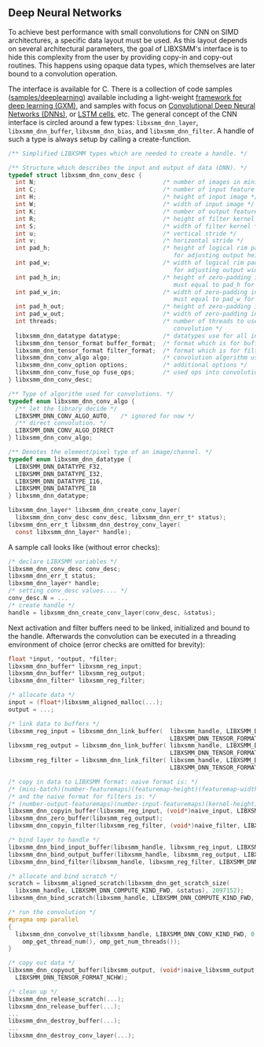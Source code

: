 ## Deep Neural Networks

To achieve best performance with small convolutions for CNN on SIMD architectures, a specific data layout must be used. As this layout depends on several architectural parameters, the goal of LIBXSMM's interface is to hide this complexity from the user by providing copy-in and copy-out routines. This happens using opaque data types, which themselves are later bound to a convolution operation.

The interface is available for C. There is a collection of code samples ([samples/deeplearning](https://github.com/libxsmm/libxsmm/tree/master/samples/deeplearning)) available including a light-weight [framework for deep learning (GXM)](https://github.com/libxsmm/libxsmm/tree/master/samples/deeplearning/gxm), and samples with focus on [Convolutional Deep Neural Networks (DNNs)](https://github.com/libxsmm/libxsmm/tree/master/samples/deeplearning/cnnlayer), or [LSTM cells](https://github.com/libxsmm/libxsmm/tree/master/samples/deeplearning/lstmdriver), etc. The general concept of the CNN interface is circled around a few types: `libxsmm_dnn_layer`, `libxsmm_dnn_buffer`, `libxsmm_dnn_bias`, and `libxsmm_dnn_filter`. A handle of such a type is always setup by calling a create-function.

```C
/** Simplified LIBXSMM types which are needed to create a handle. */

/** Structure which describes the input and output of data (DNN). */
typedef struct libxsmm_dnn_conv_desc {
  int N;                                    /* number of images in mini-batch */
  int C;                                    /* number of input feature maps */
  int H;                                    /* height of input image */
  int W;                                    /* width of input image */
  int K;                                    /* number of output feature maps */
  int R;                                    /* height of filter kernel */
  int S;                                    /* width of filter kernel */
  int u;                                    /* vertical stride */
  int v;                                    /* horizontal stride */
  int pad_h;                                /* height of logical rim padding to input
                                               for adjusting output height */
  int pad_w;                                /* width of logical rim padding to input
                                               for adjusting output width */
  int pad_h_in;                             /* height of zero-padding in input buffer,
                                               must equal to pad_h for direct conv */
  int pad_w_in;                             /* width of zero-padding in input buffer,
                                               must equal to pad_w for direct conv */
  int pad_h_out;                            /* height of zero-padding in output buffer */
  int pad_w_out;                            /* width of zero-padding in output buffer */
  int threads;                              /* number of threads to use when running
                                               convolution */
  libxsmm_dnn_datatype datatype;            /* datatypes use for all input and outputs */
  libxsmm_dnn_tensor_format buffer_format;  /* format which is for buffer buffers */
  libxsmm_dnn_tensor_format filter_format;  /* format which is for filter buffers */
  libxsmm_dnn_conv_algo algo;               /* convolution algorithm used */
  libxsmm_dnn_conv_option options;          /* additional options */
  libxsmm_dnn_conv_fuse_op fuse_ops;        /* used ops into convolutions */
} libxsmm_dnn_conv_desc;

/** Type of algorithm used for convolutions. */
typedef enum libxsmm_dnn_conv_algo {
  /** let the library decide */
  LIBXSMM_DNN_CONV_ALGO_AUTO,   /* ignored for now */
  /** direct convolution. */
  LIBXSMM_DNN_CONV_ALGO_DIRECT
} libxsmm_dnn_conv_algo;

/** Denotes the element/pixel type of an image/channel. */
typedef enum libxsmm_dnn_datatype {
  LIBXSMM_DNN_DATATYPE_F32,
  LIBXSMM_DNN_DATATYPE_I32,
  LIBXSMM_DNN_DATATYPE_I16,
  LIBXSMM_DNN_DATATYPE_I8
} libxsmm_dnn_datatype;

libxsmm_dnn_layer* libxsmm_dnn_create_conv_layer(
  libxsmm_dnn_conv_desc conv_desc, libxsmm_dnn_err_t* status);
libxsmm_dnn_err_t libxsmm_dnn_destroy_conv_layer(
  const libxsmm_dnn_layer* handle);
```

A sample call looks like (without error checks):

```C
/* declare LIBXSMM variables */
libxsmm_dnn_conv_desc conv_desc;
libxsmm_dnn_err_t status;
libxsmm_dnn_layer* handle;
/* setting conv_desc values.... */
conv_desc.N = ...
/* create handle */
handle = libxsmm_dnn_create_conv_layer(conv_desc, &status);
```

Next activation and filter buffers need to be linked, initialized and bound to the handle. Afterwards the convolution can be executed in a threading environment of choice (error checks are omitted for brevity):

```C
float *input, *output, *filter;
libxsmm_dnn_buffer* libxsmm_reg_input;
libxsmm_dnn_buffer* libxsmm_reg_output;
libxsmm_dnn_filter* libxsmm_reg_filter;

/* allocate data */
input = (float*)libxsmm_aligned_malloc(...);
output = ...;

/* link data to buffers */
libxsmm_reg_input = libxsmm_dnn_link_buffer(  libxsmm_handle, LIBXSMM_DNN_INPUT, input,
                                              LIBXSMM_DNN_TENSOR_FORMAT_LIBXSMM_PTR, &status);
libxsmm_reg_output = libxsmm_dnn_link_buffer( libxsmm_handle, LIBXSMM_DNN_OUTPUT, output,
                                              LIBXSMM_DNN_TENSOR_FORMAT_LIBXSMM_PTR, &status);
libxsmm_reg_filter = libxsmm_dnn_link_filter( libxsmm_handle, LIBXSMM_DNN_FILTER, filter,
                                              LIBXSMM_DNN_TENSOR_FORMAT_LIBXSMM_PTR, &status);

/* copy in data to LIBXSMM format: naive format is: */
/* (mini-batch)(number-featuremaps)(featuremap-height)(featuremap-width) for layers, */
/* and the naive format for filters is: */
/* (number-output-featuremaps)(number-input-featuremaps)(kernel-height)(kernel-width) */
libxsmm_dnn_copyin_buffer(libxsmm_reg_input, (void*)naive_input, LIBXSMM_DNN_TENSOR_FORMAT_NCHW);
libxsmm_dnn_zero_buffer(libxsmm_reg_output);
libxsmm_dnn_copyin_filter(libxsmm_reg_filter, (void*)naive_filter, LIBXSMM_DNN_TENSOR_FORMAT_KCRS);

/* bind layer to handle */
libxsmm_dnn_bind_input_buffer(libxsmm_handle, libxsmm_reg_input, LIBXSMM_DNN_REGULAR_INPUT);
libxsmm_dnn_bind_output_buffer(libxsmm_handle, libxsmm_reg_output, LIBXSMM_DNN_REGULAR_OUTPUT);
libxsmm_dnn_bind_filter(libxsmm_handle, libxsmm_reg_filter, LIBXSMM_DNN_REGULAR_FILTER);

/* allocate and bind scratch */
scratch = libxsmm_aligned_scratch(libxsmm_dnn_get_scratch_size(
  libxsmm_handle, LIBXSMM_DNN_COMPUTE_KIND_FWD, &status), 2097152);
libxsmm_dnn_bind_scratch(libxsmm_handle, LIBXSMM_DNN_COMPUTE_KIND_FWD, scratch);

/* run the convolution */
#pragma omp parallel
{
  libxsmm_dnn_convolve_st(libxsmm_handle, LIBXSMM_DNN_CONV_KIND_FWD, 0,
    omp_get_thread_num(), omp_get_num_threads());
}

/* copy out data */
libxsmm_dnn_copyout_buffer(libxsmm_output, (void*)naive_libxsmm_output,
  LIBXSMM_DNN_TENSOR_FORMAT_NCHW);

/* clean up */
libxsmm_dnn_release_scratch(...);
libxsmm_dnn_release_buffer(...);
...
libxsmm_dnn_destroy_buffer(...);
...
libxsmm_dnn_destroy_conv_layer(...);
```

